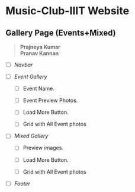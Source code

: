 # Music-Club-IIIT Website

## Gallery Page (Events+Mixed)

> **Prajneya Kumar** <br>
> **Pranav Kannan**

- [ ] _Navbar_

- [ ] _Event Gallery_
    - [ ] Event Name.

    - [ ] Event Preview Photos.

    - [ ] Load More Button.

    - [ ] Grid with All Event photos


- [ ] _Mixed Gallery_

    - [ ] Preview images.

    - [ ] Load More Button.

    - [ ] Grid with All Event photos

- [ ] _Footer_
